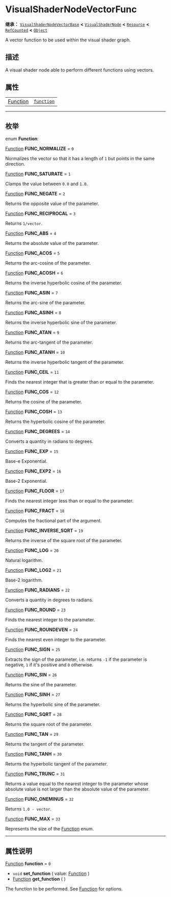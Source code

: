 <!-- ⚠ 请勿编辑本文件 ⚠ -->
<!-- 本文档使用脚本从 WeDot 引擎源码仓库生成。 -->
<!-- 生成脚本：https://github.com/WeDot-Engine/WeDot/tree/master/doc/tools/make_md.py； -->
<!-- 原文件：https://github.com/WeDot-Engine/WeDot/tree/master/doc/classes/VisualShaderNodeVectorFunc.xml。 -->

<div id="_class_visualshadernodevectorfunc"></div>

# VisualShaderNodeVectorFunc

**继承：** [`VisualShaderNodeVectorBase`](class_visualshadernodevectorbase.md) **<** [`VisualShaderNode`](class_visualshadernode.md) **<** [`Resource`](class_resource.md) **<** [`RefCounted`](class_refcounted.md) **<** [`Object`](class_object.md)

A vector function to be used within the visual shader graph.

## 描述

A visual shader node able to perform different functions using vectors.

## 属性

|||
|:-:|:--|
| [Function](#enum_visualshadernodevectorfunc_function) | [`function`](class_visualshadernodevectorfunc.md#class_visualshadernodevectorfunc_property_function) | ``0`` |

<!-- rst-class:: classref-section-separator -->

---

## 枚举

<div id="_class_enum_visualshadernodevectorfunc_function"></div>

enum **Function**: <div id="enum_visualshadernodevectorfunc_function"></div>

<div id="_class_visualshadernodevectorfunc_constant_func_normalize"></div>

[Function](#enum_visualshadernodevectorfunc_function) **FUNC_NORMALIZE** = ``0``

Normalizes the vector so that it has a length of `1` but points in the same direction.

<div id="_class_visualshadernodevectorfunc_constant_func_saturate"></div>

[Function](#enum_visualshadernodevectorfunc_function) **FUNC_SATURATE** = ``1``

Clamps the value between `0.0` and `1.0`.

<div id="_class_visualshadernodevectorfunc_constant_func_negate"></div>

[Function](#enum_visualshadernodevectorfunc_function) **FUNC_NEGATE** = ``2``

Returns the opposite value of the parameter.

<div id="_class_visualshadernodevectorfunc_constant_func_reciprocal"></div>

[Function](#enum_visualshadernodevectorfunc_function) **FUNC_RECIPROCAL** = ``3``

Returns `1/vector`.

<div id="_class_visualshadernodevectorfunc_constant_func_abs"></div>

[Function](#enum_visualshadernodevectorfunc_function) **FUNC_ABS** = ``4``

Returns the absolute value of the parameter.

<div id="_class_visualshadernodevectorfunc_constant_func_acos"></div>

[Function](#enum_visualshadernodevectorfunc_function) **FUNC_ACOS** = ``5``

Returns the arc-cosine of the parameter.

<div id="_class_visualshadernodevectorfunc_constant_func_acosh"></div>

[Function](#enum_visualshadernodevectorfunc_function) **FUNC_ACOSH** = ``6``

Returns the inverse hyperbolic cosine of the parameter.

<div id="_class_visualshadernodevectorfunc_constant_func_asin"></div>

[Function](#enum_visualshadernodevectorfunc_function) **FUNC_ASIN** = ``7``

Returns the arc-sine of the parameter.

<div id="_class_visualshadernodevectorfunc_constant_func_asinh"></div>

[Function](#enum_visualshadernodevectorfunc_function) **FUNC_ASINH** = ``8``

Returns the inverse hyperbolic sine of the parameter.

<div id="_class_visualshadernodevectorfunc_constant_func_atan"></div>

[Function](#enum_visualshadernodevectorfunc_function) **FUNC_ATAN** = ``9``

Returns the arc-tangent of the parameter.

<div id="_class_visualshadernodevectorfunc_constant_func_atanh"></div>

[Function](#enum_visualshadernodevectorfunc_function) **FUNC_ATANH** = ``10``

Returns the inverse hyperbolic tangent of the parameter.

<div id="_class_visualshadernodevectorfunc_constant_func_ceil"></div>

[Function](#enum_visualshadernodevectorfunc_function) **FUNC_CEIL** = ``11``

Finds the nearest integer that is greater than or equal to the parameter.

<div id="_class_visualshadernodevectorfunc_constant_func_cos"></div>

[Function](#enum_visualshadernodevectorfunc_function) **FUNC_COS** = ``12``

Returns the cosine of the parameter.

<div id="_class_visualshadernodevectorfunc_constant_func_cosh"></div>

[Function](#enum_visualshadernodevectorfunc_function) **FUNC_COSH** = ``13``

Returns the hyperbolic cosine of the parameter.

<div id="_class_visualshadernodevectorfunc_constant_func_degrees"></div>

[Function](#enum_visualshadernodevectorfunc_function) **FUNC_DEGREES** = ``14``

Converts a quantity in radians to degrees.

<div id="_class_visualshadernodevectorfunc_constant_func_exp"></div>

[Function](#enum_visualshadernodevectorfunc_function) **FUNC_EXP** = ``15``

Base-e Exponential.

<div id="_class_visualshadernodevectorfunc_constant_func_exp2"></div>

[Function](#enum_visualshadernodevectorfunc_function) **FUNC_EXP2** = ``16``

Base-2 Exponential.

<div id="_class_visualshadernodevectorfunc_constant_func_floor"></div>

[Function](#enum_visualshadernodevectorfunc_function) **FUNC_FLOOR** = ``17``

Finds the nearest integer less than or equal to the parameter.

<div id="_class_visualshadernodevectorfunc_constant_func_fract"></div>

[Function](#enum_visualshadernodevectorfunc_function) **FUNC_FRACT** = ``18``

Computes the fractional part of the argument.

<div id="_class_visualshadernodevectorfunc_constant_func_inverse_sqrt"></div>

[Function](#enum_visualshadernodevectorfunc_function) **FUNC_INVERSE_SQRT** = ``19``

Returns the inverse of the square root of the parameter.

<div id="_class_visualshadernodevectorfunc_constant_func_log"></div>

[Function](#enum_visualshadernodevectorfunc_function) **FUNC_LOG** = ``20``

Natural logarithm.

<div id="_class_visualshadernodevectorfunc_constant_func_log2"></div>

[Function](#enum_visualshadernodevectorfunc_function) **FUNC_LOG2** = ``21``

Base-2 logarithm.

<div id="_class_visualshadernodevectorfunc_constant_func_radians"></div>

[Function](#enum_visualshadernodevectorfunc_function) **FUNC_RADIANS** = ``22``

Converts a quantity in degrees to radians.

<div id="_class_visualshadernodevectorfunc_constant_func_round"></div>

[Function](#enum_visualshadernodevectorfunc_function) **FUNC_ROUND** = ``23``

Finds the nearest integer to the parameter.

<div id="_class_visualshadernodevectorfunc_constant_func_roundeven"></div>

[Function](#enum_visualshadernodevectorfunc_function) **FUNC_ROUNDEVEN** = ``24``

Finds the nearest even integer to the parameter.

<div id="_class_visualshadernodevectorfunc_constant_func_sign"></div>

[Function](#enum_visualshadernodevectorfunc_function) **FUNC_SIGN** = ``25``

Extracts the sign of the parameter, i.e. returns `-1` if the parameter is negative, `1` if it's positive and `0` otherwise.

<div id="_class_visualshadernodevectorfunc_constant_func_sin"></div>

[Function](#enum_visualshadernodevectorfunc_function) **FUNC_SIN** = ``26``

Returns the sine of the parameter.

<div id="_class_visualshadernodevectorfunc_constant_func_sinh"></div>

[Function](#enum_visualshadernodevectorfunc_function) **FUNC_SINH** = ``27``

Returns the hyperbolic sine of the parameter.

<div id="_class_visualshadernodevectorfunc_constant_func_sqrt"></div>

[Function](#enum_visualshadernodevectorfunc_function) **FUNC_SQRT** = ``28``

Returns the square root of the parameter.

<div id="_class_visualshadernodevectorfunc_constant_func_tan"></div>

[Function](#enum_visualshadernodevectorfunc_function) **FUNC_TAN** = ``29``

Returns the tangent of the parameter.

<div id="_class_visualshadernodevectorfunc_constant_func_tanh"></div>

[Function](#enum_visualshadernodevectorfunc_function) **FUNC_TANH** = ``30``

Returns the hyperbolic tangent of the parameter.

<div id="_class_visualshadernodevectorfunc_constant_func_trunc"></div>

[Function](#enum_visualshadernodevectorfunc_function) **FUNC_TRUNC** = ``31``

Returns a value equal to the nearest integer to the parameter whose absolute value is not larger than the absolute value of the parameter.

<div id="_class_visualshadernodevectorfunc_constant_func_oneminus"></div>

[Function](#enum_visualshadernodevectorfunc_function) **FUNC_ONEMINUS** = ``32``

Returns `1.0 - vector`.

<div id="_class_visualshadernodevectorfunc_constant_func_max"></div>

[Function](#enum_visualshadernodevectorfunc_function) **FUNC_MAX** = ``33``

Represents the size of the [Function](#enum_visualshadernodevectorfunc_function) enum.

<!-- rst-class:: classref-section-separator -->

---

## 属性说明

<div id="_class_visualshadernodevectorfunc_property_function"></div>

[Function](#enum_visualshadernodevectorfunc_function) **function** = ``0`` <div id="class_visualshadernodevectorfunc_property_function"></div>

- `void` **set_function** ( value: [Function](#enum_visualshadernodevectorfunc_function) )
- [Function](#enum_visualshadernodevectorfunc_function) **get_function** ( )

The function to be performed. See [Function](#enum_visualshadernodevectorfunc_function) for options.

[^virtual]: 本方法通常需要用户覆盖才能生效。
[^const]: 本方法无副作用，不会修改该实例的任何成员变量。
[^vararg]: 本方法除了能接受在此处描述的参数外，还能够继续接受任意数量的参数。
[^constructor]: 本方法用于构造某个类型。
[^static]: 调用本方法无需实例，可直接使用类名进行调用。
[^operator]: 本方法描述的是使用本类型作为左操作数的有效运算符。
[^bitfield]: 这个值是由下列位标志构成位掩码的整数。
[^void]: 无返回值。
